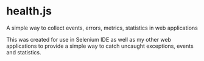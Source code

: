 health.js
=========

A simple way to collect events, errors, metrics, statistics in web applications

This was created for use in Selenium IDE as well as my other web applications to provide a simple way to catch uncaught exceptions, events and statistics.
 
